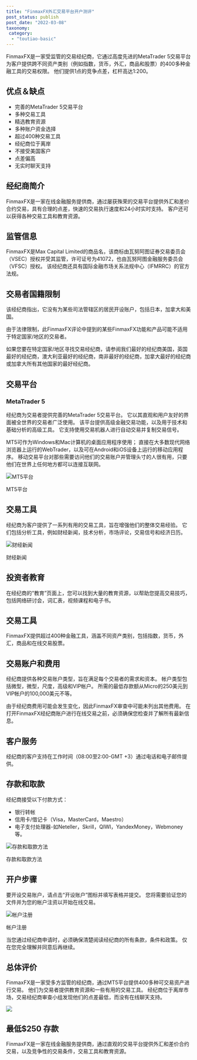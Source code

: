 ```yaml
---
title: "FinmaxFX外汇交易平台开户测评"
post_status: publish
post_date: "2022-03-08"
taxonomy:
 category: 
  - "toutiao-basic"
---
```


FinmaxFX是一家受监管的交易经纪商，它通过高度先进的MetaTrader 5交易平台为客户提供跨不同资产类别（例如指数，货币，外汇，商品和股票）的400多种金融工具的交易权限。 他们提供1点的竞争点差，杠杆高达1:200。

## 优点＆缺点
- 完善的MetaTrader 5交易平台
- 多种交易工具
- 精选教育资源
- 多种账户资金选择
- 超过400种交易工具
- 经纪商位于离岸
- 不接受美国客户
- 点差偏高
- 无实时聊天支持


## 经纪商简介

FinmaxFX是一家在线金融服务提供商，通过屡获殊荣的交易平台提供外汇和差价合约交易，具有合理的点差，快速的交易执行速度和24小时实时支持。 客户还可以获得各种交易工具和教育资源。

## 监管信息

FinmaxFX是Max Capital Limited的商品名，该商标由瓦努阿图证券交易委员会（VSEC）授权并受其监管，许可证号为41072，也由瓦努阿图金融服务委员会（VFSC）授权。 该经纪商还具有国际金融市场关系法规中心（IFMRRC）的官方法规。

## 交易者国籍限制

该经纪商指出，它没有为某些司法管辖区的居民开设账户，包括日本，加拿大和美国。

由于法律限制，此FinmaxFX评论中提到的某些FinmaxFX功能和产品可能不适用于特定国家/地区的交易者。

如果您要在特定国家/地区寻找交易经纪商，请参阅我们最好的经纪商美国，英国最好的经纪商，澳大利亚最好的经纪商，南非最好的经纪商，加拿大最好的经纪商或加拿大所有其他国家的最好经纪商。

## 交易平台

### MetaTrader 5

经纪商为交易者提供完善的MetaTrader 5交易平台。 它以其直观和用户友好的界面被全世界的交易者广泛使用。 该平台提供高级金融交易功能，以及用于技术和基础分析的高级工具。 它支持使用交易机器人进行自动交易并复制交易信号。

MT5可作为Windows和Mac计算机的桌面应用程序使用； 直接在大多数现代网络浏览器上运行的WebTrader，以及可在Android和iOS设备上运行的移动应用程序。 移动交易平台对那些需要访问他们的交易账户并管理头寸的人很有用，只要他们在世界上任何地方都可以连接互联网。

![MT5平台](https://cdn.fendou.la/funstoutiao/2020/11/FinmaxFX-Review-MT5-Platform.jpg "MT5平台")

MT5平台

## 交易工具

经纪商为客户提供了一系列有用的交易工具，旨在增强他们的整体交易经验。 它们包括分析工具，例如财经新闻，技术分析，市场评论，交易信号和经济日历。

![财经新闻](https://cdn.fendou.la/funstoutiao/2020/11/FinmaxFX-Review-Financial-News-1024x752.jpg "财经新闻")

财经新闻

## 投资者教育

在经纪商的“教育”页面上，您可以找到大量的教育资源，以帮助您提高交易技巧，包括网络研讨会，词汇表，视频课程和电子书。

## 交易工具

FinmaxFX提供超过400种金融工具，涵盖不同资产类别，包括指数，货币，外汇，商品和在线交易股票。

## 交易账户和费用

经纪商提供各种交易账户类型，旨在满足每个交易者的需求和资本。 帐户类型包括微型，微型，尺度，高级和VIP帐户。 所需的最低存款额从Micro的250美元到VIP帐户的100,000美元不等。

由于经纪商费用可能会发生变化，因此FinmaxFX审查中可能未列出其他费用。 在打开FinmaxFX经纪商账户进行在线交易之前，必须确保您检查并了解所有最新信息。

## 客户服务

经纪商的客户支持在工作时间（08:00至2:00-GMT +3）通过电话和电子邮件提供。

## 存款和取款

经纪商接受以下付款方式：
- 银行转帐
- 信用卡/借记卡（Visa，MasterCard，Maestro）
- 电子支付处理器-如Neteller，Skrill，QIWI，YandexMoney，Webmoney等。

![存款和取款方法](https://cdn.fendou.la/funstoutiao/2020/11/FinmaxFX-Review-Deposit-Withdrawal-Methods.jpg "存款和取款方法")

存款和取款方法

## 开户步骤

要开设交易账户，请点击“开设账户”图标并填写表格并提交。 您将需要验证您的文件并为您的帐户注资以开始在线交易。

![帐户注册](https://cdn.fendou.la/funstoutiao/2020/11/FinmaxFX-Review-Account-Registration.png "帐户注册")

帐户注册

当您通过经纪商申请时，必须确保清楚阅读经纪商的所有条款，条件和政策。 仅在您完全理解并同意后再继续。

## 总体评价

FinmaxFX是一家受多方监管的经纪商，通过MT5平台提供400多种可交易资产进行交易。 他们为交易者提供教育资源和一些有用的交易工具。 经纪商位于离岸市场，交易经纪商审查小组发现他们的点差最低，而没有在线聊天支持。

![](https://cdn.fendou.la/funstoutiao/2020/11/FinmaxFX-Logo.png)

## 最低$250 存款

FinmaxFX是一家在线金融服务提供商，通过直观的交易平台提供外汇和差价合约交易，以及竞争性的交易条件，交易工具和教育资源。
